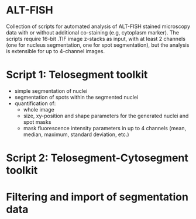 # ALT-FISH
Collection of scripts for automated analysis of ALT-FISH stained microscopy data with or without additional co-staining (e.g, cytoplasm marker).
The scripts require 16-bit .TIF image z-stacks as input, with at least 2 channels (one for nucleus segmentation, one for spot segmentation), but the analysis is extensible for up to 4-channel images.

# Script 1: Telosegment toolkit
* simple segmentation of nuclei
* segmentation of spots within the segmented nuclei
* quantification of:
  * whole image  
  * size, xy-position and shape parameters for the generated nuclei and spot masks
  * mask fluorescence intensity parameters in up to 4 channels (mean, median, maximum, standard deviation, etc.)





# Script 2: Telosegment-Cytosegment toolkit


# Filtering and import of segmentation data
